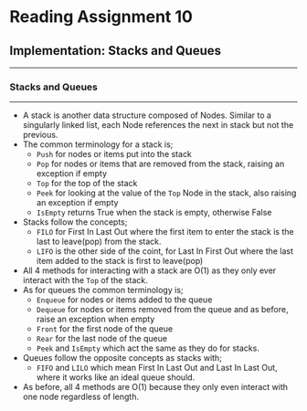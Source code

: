 # Reading Assignment 10

## Implementation: Stacks and Queues

---

### Stacks and Queues

---

- A stack is another data structure composed of Nodes. Similar to a singularly linked list, each Node references the next in stack but not the previous.
- The common terminology for a stack is;
  - `Push` for nodes or items put into the stack
  - `Pop` for nodes or items that are removed from the stack, raising an exception if empty
  - `Top` for the top of the stack
  - `Peek` for looking at the value of the `Top` Node in the stack, also raising an exception if empty
  - `IsEmpty` returns True when the stack is empty, otherwise False
- Stacks follow the concepts;
  - `FILO` for First In Last Out where the first item to enter the stack is the last to leave(pop) from the stack.
  - `LIFO` is the other side of the coint, for Last In First Out where the last item added to the stack is first to leave(pop)
- All 4 methods for interacting with a stack are O(1) as they only ever interact with the `Top` of the stack.
- As for queues the common terminology is;
  - `Enqueue` for nodes or items added to the queue
  - `Dequeue` for nodes or items removed from the queue and as before, raise an exception when empty
  - `Front` for the first node of the queue
  - `Rear` for the last node of the queue
  - `Peek` and `IsEmpty` which act the same as they do for stacks.
- Queues follow the opposite concepts as stacks with;
  - `FIFO` and `LILO` which mean First In Last Out and Last In Last Out, where it works like an ideal queue should.
- As before, all 4 methods are O(1) because they only even interact with one node regardless of length.
